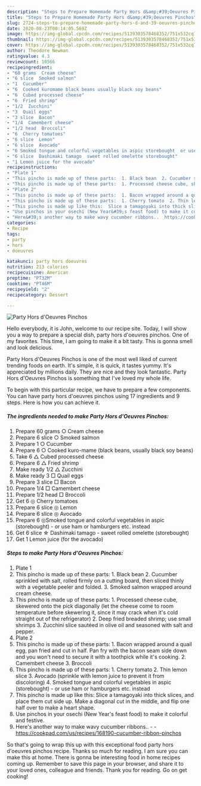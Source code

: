 ```yaml
---
description: "Steps to Prepare Homemade Party Hors d&amp;#39;Oeuvres Pinchos"
title: "Steps to Prepare Homemade Party Hors d&amp;#39;Oeuvres Pinchos"
slug: 2724-steps-to-prepare-homemade-party-hors-d-and-39-oeuvres-pinchos
date: 2020-08-23T00:14:05.569Z
image: https://img-global.cpcdn.com/recipes/5139303578468352/751x532cq70/party-hors-doeuvres-pinchos-recipe-main-photo.jpg
thumbnail: https://img-global.cpcdn.com/recipes/5139303578468352/751x532cq70/party-hors-doeuvres-pinchos-recipe-main-photo.jpg
cover: https://img-global.cpcdn.com/recipes/5139303578468352/751x532cq70/party-hors-doeuvres-pinchos-recipe-main-photo.jpg
author: Theodore Newman
ratingvalue: 4.3
reviewcount: 10566
recipeingredient:
- "60 grams  Cream cheese"
- "6 slice  Smoked salmon"
- "1  Cucumber"
- "6  Cooked kuromame black beans usually black soy beans"
- "6  Cubed processed cheese"
- "6  Fried shrimp"
- "1/2  Zucchini"
- "3  Quail eggs"
- "3 slice  Bacon"
- "1/4  Camembert cheese"
- "1/2 head  Broccoli"
- "6  Cherry tomatoes"
- "6 slice  Lemon"
- "6 slice  Avocado"
- "6 Smoked tongue and colorful vegetables in aspic storebought  or use ham or hamburgers etc instead"
- "6 slice  Dashimaki tamago  sweet rolled omelette storebought"
- "1 Lemon juice for the avocado"
recipeinstructions:
- "Plate 1"
- "This pincho is made up of these parts:  1. Black bean  2. Cucumber sprinkled with salt, rolled firmly on a cutting board, then sliced thinly with a vegetable peeler and folded.  3. Smoked salmon wrapped around cream cheese."
- "This pincho is made up of these parts:  1. Processed cheese cube, skewered onto the pick diagonally (let the cheese come to room temperature before skewering it, since it may crack when it&#39;s cold straight out of the refrigerator)  2. Deep fried breaded shrimp; use small shrimps  3. Zucchini slice sautéed in olive oil and seasoned with salt and pepper."
- "Plate 2"
- "This pincho is made up of these parts:  1. Bacon wrapped around a quail egg, pan fried and cut in half. Pan fry with the bacon seam side down and you won&#39;t need to secure it with a toothpick while it&#39;s cooking.  2. Camembert cheese  3. Broccoli"
- "This pincho is made up of these parts:  1. Cherry tomato  2. Thin lemon slice  3. Avocado (sprinkle with lemon juice to prevent it from discoloring)  4. Smoked tongue and colorful vegetables in aspic (storebought) - or use ham or hamburgers etc. instead"
- "This pincho is made up like this:  Slice a tamagoyaki into thick slices, and place them cut side up. Make a diagonal cut in the middle, and flip one half over to make a heart shape."
- "Use pinchos in your osechi (New Year&#39;s feast food) to make it colorful and festive."
- "Here&#39;s another way to make wavy cucumber ribbons..  https://cookpad.com/us/recipes/168190-cucumber-ribbon-pinchos"
categories:
- Recipe
tags:
- party
- hors
- doeuvres

katakunci: party hors doeuvres 
nutrition: 213 calories
recipecuisine: American
preptime: "PT32M"
cooktime: "PT46M"
recipeyield: "2"
recipecategory: Dessert

---
```



![Party Hors d&#39;Oeuvres Pinchos](https://img-global.cpcdn.com/recipes/5139303578468352/751x532cq70/party-hors-doeuvres-pinchos-recipe-main-photo.jpg)

Hello everybody, it is John, welcome to our recipe site. Today, I will show you a way to prepare a special dish, party hors d&#39;oeuvres pinchos. One of my favorites. This time, I am going to make it a bit tasty. This is gonna smell and look delicious.

Party Hors d&#39;Oeuvres Pinchos is one of the most well liked of current trending foods on earth. It's simple, it is quick, it tastes yummy. It's appreciated by millions daily. They are nice and they look fantastic. Party Hors d&#39;Oeuvres Pinchos is something that I've loved my whole life.




To begin with this particular recipe, we have to prepare a few components. You can have party hors d&#39;oeuvres pinchos using 17 ingredients and 9 steps. Here is how you can achieve it.

<!--inarticleads1-->

##### The ingredients needed to make Party Hors d&#39;Oeuvres Pinchos:

1. Prepare 60 grams ○ Cream cheese
1. Prepare 6 slice ○ Smoked salmon
1. Prepare 1 ○ Cucumber
1. Prepare 6 ○ Cooked kuro-mame (black beans, usually black soy beans)
1. Take 6 △ Cubed processed cheese
1. Prepare 6 △ Fried shrimp
1. Make ready 1/2 △ Zucchini
1. Make ready 3 □ Quail eggs
1. Prepare 3 slice □ Bacon
1. Prepare 1/4 □ Camembert cheese
1. Prepare 1/2 head □ Broccoli
1. Get 6 ◎ Cherry tomatoes
1. Prepare 6 slice ◎ Lemon
1. Prepare 6 slice ◎ Avocado
1. Prepare 6 ◎Smoked tongue and colorful vegetables in aspic (storebought) - or use ham or hamburgers etc. instead
1. Get 6 slice ☆ Dashimaki tamago - sweet rolled omelette (storebought)
1. Get 1 Lemon juice (for the avocado)




<!--inarticleads2-->

##### Steps to make Party Hors d&#39;Oeuvres Pinchos:

1. Plate 1
1. This pincho is made up of these parts:  1. Black bean  2. Cucumber sprinkled with salt, rolled firmly on a cutting board, then sliced thinly with a vegetable peeler and folded.  3. Smoked salmon wrapped around cream cheese.
1. This pincho is made up of these parts:  1. Processed cheese cube, skewered onto the pick diagonally (let the cheese come to room temperature before skewering it, since it may crack when it&#39;s cold straight out of the refrigerator)  2. Deep fried breaded shrimp; use small shrimps  3. Zucchini slice sautéed in olive oil and seasoned with salt and pepper.
1. Plate 2
1. This pincho is made up of these parts:  1. Bacon wrapped around a quail egg, pan fried and cut in half. Pan fry with the bacon seam side down and you won&#39;t need to secure it with a toothpick while it&#39;s cooking.  2. Camembert cheese  3. Broccoli
1. This pincho is made up of these parts:  1. Cherry tomato  2. Thin lemon slice  3. Avocado (sprinkle with lemon juice to prevent it from discoloring)  4. Smoked tongue and colorful vegetables in aspic (storebought) - or use ham or hamburgers etc. instead
1. This pincho is made up like this:  Slice a tamagoyaki into thick slices, and place them cut side up. Make a diagonal cut in the middle, and flip one half over to make a heart shape.
1. Use pinchos in your osechi (New Year&#39;s feast food) to make it colorful and festive.
1. Here&#39;s another way to make wavy cucumber ribbons.. -  - https://cookpad.com/us/recipes/168190-cucumber-ribbon-pinchos




So that's going to wrap this up with this exceptional food party hors d&#39;oeuvres pinchos recipe. Thanks so much for reading. I am sure you can make this at home. There is gonna be interesting food in home recipes coming up. Remember to save this page in your browser, and share it to your loved ones, colleague and friends. Thank you for reading. Go on get cooking!
